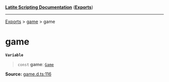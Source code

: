 [**Latite Scripting Documentation**](../../README.md) ([**Exports**](../../exports.md))

---

[Exports](../../exports.md) > [game](../index.md) > game

# game

**`Variable`**

> `const` **game**: [`Game`](../interfaces/interface.Game.md)

**Source:** [game.d.ts:116](https://github.com/LatiteScripting/latitescripting.github.io/blob/5c29411/definitions/game.d.ts#L116)
